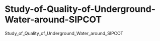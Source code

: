# Study-of-Quality-of-Underground-Water-around-SIPCOT
Study_of_Quality_of_Underground_Water_around_SIPCOT
